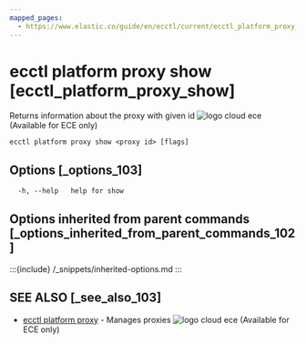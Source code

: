 ```yaml
---
mapped_pages:
  - https://www.elastic.co/guide/en/ecctl/current/ecctl_platform_proxy_show.html
---
```


# ecctl platform proxy show [ecctl_platform_proxy_show]

Returns information about the proxy with given id ![logo cloud ece](https://doc-icons.s3.us-east-2.amazonaws.com/logo_cloud_ece.svg "Supported on {{ece}}") (Available for ECE only)

```
ecctl platform proxy show <proxy id> [flags]
```


## Options [_options_103]

```
  -h, --help   help for show
```


## Options inherited from parent commands [_options_inherited_from_parent_commands_102]

:::{include} /_snippets/inherited-options.md
:::


## SEE ALSO [_see_also_103]

* [ecctl platform proxy](/reference/ecctl_platform_proxy.md)	 - Manages proxies ![logo cloud ece](https://doc-icons.s3.us-east-2.amazonaws.com/logo_cloud_ece.svg "Supported on {{ece}}") (Available for ECE only)

